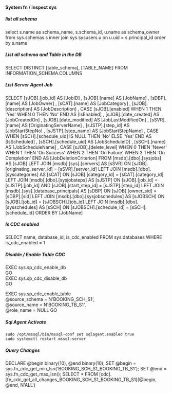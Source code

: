 #### System fn / inspect sys

##### list all schema
select s.name as schema_name, 
    s.schema_id,
    u.name as schema_owner
from sys.schemas s
    inner join sys.sysusers u
        on u.uid = s.principal_id
order by s.name

##### List all schema and Table in the DB
SELECT DISTINCT [table_schema], [TABLE_NAME]
FROM INFORMATION_SCHEMA.COLUMNS

##### List Server Agent Job
SELECT 
    [sJOB].[job_id] AS [JobID]
    , [sJOB].[name] AS [JobName]
    , [sDBP].[name] AS [JobOwner]
    , [sCAT].[name] AS [JobCategory]
    , [sJOB].[description] AS [JobDescription]
    , CASE [sJOB].[enabled]
        WHEN 1 THEN 'Yes'
        WHEN 0 THEN 'No'
      END AS [IsEnabled]
    , [sJOB].[date_created] AS [JobCreatedOn]
    , [sJOB].[date_modified] AS [JobLastModifiedOn]
    , [sSVR].[name] AS [OriginatingServerName]
    , [sJSTP].[step_id] AS [JobStartStepNo]
    , [sJSTP].[step_name] AS [JobStartStepName]
    , CASE
        WHEN [sSCH].[schedule_uid] IS NULL THEN 'No'
        ELSE 'Yes'
      END AS [IsScheduled]
    , [sSCH].[schedule_uid] AS [JobScheduleID]
    , [sSCH].[name] AS [JobScheduleName]
    , CASE [sJOB].[delete_level]
        WHEN 0 THEN 'Never'
        WHEN 1 THEN 'On Success'
        WHEN 2 THEN 'On Failure'
        WHEN 3 THEN 'On Completion'
      END AS [JobDeletionCriterion]
FROM
    [msdb].[dbo].[sysjobs] AS [sJOB]
    LEFT JOIN [msdb].[sys].[servers] AS [sSVR]
        ON [sJOB].[originating_server_id] = [sSVR].[server_id]
    LEFT JOIN [msdb].[dbo].[syscategories] AS [sCAT]
        ON [sJOB].[category_id] = [sCAT].[category_id]
    LEFT JOIN [msdb].[dbo].[sysjobsteps] AS [sJSTP]
        ON [sJOB].[job_id] = [sJSTP].[job_id]
        AND [sJOB].[start_step_id] = [sJSTP].[step_id]
    LEFT JOIN [msdb].[sys].[database_principals] AS [sDBP]
        ON [sJOB].[owner_sid] = [sDBP].[sid]
    LEFT JOIN [msdb].[dbo].[sysjobschedules] AS [sJOBSCH]
        ON [sJOB].[job_id] = [sJOBSCH].[job_id]
    LEFT JOIN [msdb].[dbo].[sysschedules] AS [sSCH]
        ON [sJOBSCH].[schedule_id] = [sSCH].[schedule_id]
ORDER BY [JobName]

##### Is CDC enabled
SELECT name, database_id, is_cdc_enabled FROM sys.databases
WHERE is_cdc_enabled = 1

##### Disable / Enable Table CDC
EXEC sys.sp_cdc_enable_db  
GO  
EXEC sys.sp_cdc_disable_db  
GO  


EXEC sys.sp_cdc_enable_table  
@source_schema = N'BOOKING_SCH_S1',  
@source_name   = N'BOOKING_TB_S1',  
@role_name     = NULL
GO

##### Sql Agent Activate
    sudo /opt/mssql/bin/mssql-conf set sqlagent.enabled true 
    sudo systemctl restart mssql-server

##### Query Changes

DECLARE @begin binary(10), @end binary(10);
 SET @begin = sys.fn_cdc_get_min_lsn('BOOKING_SCH_S1_BOOKING_TB_S1');
 SET @end = sys.fn_cdc_get_max_lsn();
SELECT * FROM [cdc].[fn_cdc_get_all_changes_BOOKING_SCH_S1_BOOKING_TB_S1](@begin, @end, N'ALL')
